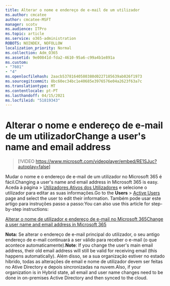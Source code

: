 ```yaml
---
title: Alterar o nome e endereço de e-mail de um utilizador
ms.author: cmcatee
author: cmcatee-MSFT
manager: scotv
ms.audience: ITPro
ms.topic: article
ms.service: o365-administration
ROBOTS: NOINDEX, NOFOLLOW
localization_priority: Normal
ms.collection: Adm_O365
ms.assetid: 9e00841d-fda2-4610-95a6-c99a4b1e891a
ms.custom:
- "7601"
- "4"
ms.openlocfilehash: 2aacb53781640580380d0227185639ab026f1973
ms.sourcegitcommit: 8bc60ec34bc1e40685e3976576e04a2623f63a7c
ms.translationtype: MT
ms.contentlocale: pt-PT
ms.lasthandoff: 04/15/2021
ms.locfileid: "51819343"
---
```

# <a name="change-a-users-name-and-email-address"></a><span data-ttu-id="97be4-102">Alterar o nome e endereço de e-mail de um utilizador</span><span class="sxs-lookup"><span data-stu-id="97be4-102">Change a user's name and email address</span></span>

> [!VIDEO https://www.microsoft.com/videoplayer/embed/RE1SJuc?autoplay=false]

<span data-ttu-id="97be4-103">Mudar o nome e o endereço de e-mail de um utilizador no Microsoft 365 é fácil.</span><span class="sxs-lookup"><span data-stu-id="97be4-103">Changing a user's name and email address in Microsoft 365 is easy.</span></span> <span data-ttu-id="97be4-104">Aceda  à página \> [Utilizadores Ativos dos Utilizadores](https://go.microsoft.com/fwlink/p/?linkid=834822) e selecione o utilizador para editar as suas informações.</span><span class="sxs-lookup"><span data-stu-id="97be4-104">Go to the **Users** \> [Active Users](https://go.microsoft.com/fwlink/p/?linkid=834822) page and select the user to edit their information.</span></span> <span data-ttu-id="97be4-105">Também pode usar este artigo para instruções passo a passo:</span><span class="sxs-lookup"><span data-stu-id="97be4-105">You can also use this article for step-by-step instructions:</span></span>
  
[<span data-ttu-id="97be4-106">Alterar o nome de utilizador e endereço de e-mail no Microsoft 365</span><span class="sxs-lookup"><span data-stu-id="97be4-106">Change a user name and email address in Microsoft 365</span></span>](https://docs.microsoft.com/microsoft-365/admin/add-users/change-a-user-name-and-email-address)
  
 <span data-ttu-id="97be4-107">**Nota:** Se alterar o endereço de e-mail principal do utilizador, o seu antigo endereço de e-mail continuará a ser válido para receber o e-mail (o que acontece automaticamente).</span><span class="sxs-lookup"><span data-stu-id="97be4-107">**Note**: If you change the user's main email address, their old email address will still be valid for receiving email (this happens automatically).</span></span> <span data-ttu-id="97be4-108">Além disso, se a sua organização estiver no estado híbrido, todas as alterações de email e nome de utilizador devem ser feitas no Ative Directory e depois sincronizadas na nuvem.</span><span class="sxs-lookup"><span data-stu-id="97be4-108">Also, if your organization is in Hybrid state, all email and user name changes need to be done in on-premises Active Directory and then synced to the cloud.</span></span>